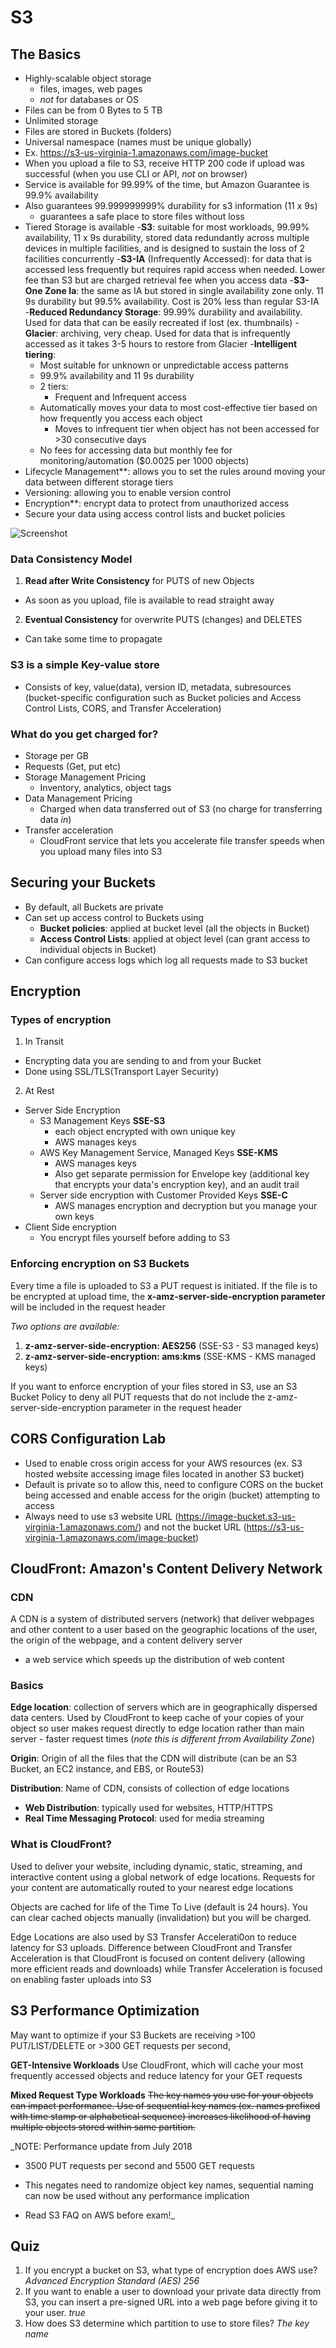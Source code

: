 # S3

## The Basics
* Highly-scalable object storage
  * files, images, web pages
  * *not* for databases or OS
* Files can be from 0 Bytes to 5 TB
* Unlimited storage
* Files are stored in Buckets (folders)
* Universal namespace (names must be unique globally)
* Ex. https://s3-us-virginia-1.amazonaws.com/image-bucket
* When you upload a file to S3,  receive HTTP 200 code if upload was successful (when you use CLI or API, _not_ on browser)
* Service is available for 99.99% of the time, but Amazon Guarantee is 99.9% availability
* Also guarantees 99.999999999% durability for s3 information (11 x 9s)
  - guarantees a safe place to store files without loss
* Tiered Storage is available
  -**S3**: suitable for most workloads, 99.99% availability, 11 x 9s durability, stored data redundantly across multiple devices in multiple facilities, and is designed to sustain the loss of 2 facilities concurrently
  -**S3-IA** (Infrequently Accessed): for data that is accessed less frequently but requires rapid access when needed. Lower fee than S3 but are charged retrieval fee when you access data
  -**S3-One Zone Ia**: the same as IA but stored in single availability zone only. 11 9s durability but 99.5% availability. Cost is 20% less than regular S3-IA
  -**Reduced Redundancy Storage**: 99.99% durability and availability. Used for data that can be easily recreated if lost (ex. thumbnails)
  -**Glacier**: archiving, very cheap. Used for data that is infrequently accessed as it takes 3-5 hours to restore from Glacier
  -**Intelligent tiering**:
    * Most suitable for unknown or unpredictable access patterns
    * 99.9% availability and 11 9s durability
    * 2 tiers:
      - Frequent and Infrequent access
    * Automatically moves your data to most cost-effective tier based on how frequently you access each object
      - Moves to infrequent tier when object has not been accessed for >30 consecutive days
    * No fees for accessing data but monthly fee for monitoring/automation ($0.0025 per 1000 objects)
* Lifecycle Management**: allows you to set the rules around moving your data between different storage tiers
* Versioning: allowing you to enable version control
* Encryption**: encrypt data to protect from unauthorized access
* Secure your data using access control lists and bucket policies

![Screenshot](docs/storage-tiers.png)

### Data Consistency Model
1. **Read after Write Consistency** for PUTS of new Objects
  * As soon as you upload, file is available to read straight away
2. **Eventual Consistency** for overwrite PUTS (changes) and DELETES
  * Can take some time to propagate

### S3 is a simple Key-value store
  * Consists of key, value(data), version ID, metadata, subresources (bucket-specific configuration such as Bucket policies and Access Control Lists, CORS, and Transfer Acceleration)

### What do you get charged for?
  * Storage per GB
  * Requests (Get, put etc)
  * Storage Management Pricing
    * Inventory, analytics, object tags
  * Data Management Pricing
    * Charged when data transferred out of S3 (no charge for transferring data _in_)
  * Transfer acceleration
    * CloudFront service that lets you accelerate file transfer speeds when you upload many files into S3

## Securing your Buckets
* By default, all Buckets are private
* Can set up access control to Buckets using
  - **Bucket policies**: applied at bucket level (all the objects in Bucket)
  - **Access Control Lists**: applied at object level (can grant access to individual objects in Bucket)
* Can configure access logs which log all requests made to S3 bucket

## Encryption
### Types of encryption
1. In Transit
  - Encrypting data you are sending to and from your Bucket
  -  Done using SSL/TLS(Transport Layer Security)
2. At Rest
  * Server Side Encryption
    * S3 Management Keys **SSE-S3**
      - each object encrypted with own unique key
      - AWS manages keys
    * AWS Key Management Service, Managed Keys **SSE-KMS**
      - AWS manages keys
      - Also get separate permission for Envelope key (additional key that encrypts your data's encryption key), and an audit trail
    * Server side encryption with Customer Provided Keys **SSE-C**
      - AWS manages encryption and decryption but you manage your own keys
  * Client Side encryption
    - You encrypt files yourself before adding to S3

### Enforcing encryption on S3 Buckets
Every time a file is uploaded to S3 a PUT request is initiated.  If the file is to be encrypted at upload time, the **x-amz-server-side-encryption parameter** will be included in the request header

_Two options are available:_
1. **z-amz-server-side-encryption: AES256** (SSE-S3 - S3 managed keys)
2. **z-amz-server-side-encryption: ams:kms** (SSE-KMS - KMS managed keys)

If you want to enforce encryption of your files stored in S3, use an S3 Bucket Policy to deny all PUT requests that do not include the z-amz-server-side-encryption parameter in the request header

## CORS Configuration Lab
* Used to enable cross origin access for your AWS resources (ex. S3 hosted website accessing image files located in another S3 bucket)
* Default is private so to allow this, need to configure CORS on the bucket being accessed and enable access for the origin (bucket) attempting to access
* Always need to use s3 website URL (https://image-bucket.s3-us-virginia-1.amazonaws.com/) and not the bucket URL (https://s3-us-virginia-1.amazonaws.com/image-bucket)

## CloudFront: Amazon's Content Delivery Network

### CDN
A CDN is a system of distributed servers (network) that deliver webpages and other content to a user based on the geographic locations of the user, the origin of the webpage, and a content delivery server
- a web service which speeds up the distribution of web content

### Basics
**Edge location**: collection of servers which are in geographically dispersed data centers. Used by CloudFront to keep cache of your copies of your object so user makes request directly to edge location rather than main server - faster request times (_note this is different frrom Availability Zone_)

**Origin**: Origin of all the files that the CDN will distribute (can be an S3 Bucket, an EC2 instance, and EBS, or Route53)

**Distribution**: Name of CDN, consists of collection of edge locations
  * **Web Distribution**: typically used for websites, HTTP/HTTPS
  * **Real Time Messaging Protocol**: used for media streaming

### What is CloudFront?
Used to deliver your website, including dynamic, static, streaming, and interactive content using a global network of edge locations. Requests for your content are automatically routed to your nearest edge locations

Objects are cached for life of the Time To Live (default is 24 hours). You can clear cached objects manually (invalidation) but you will be charged.

Edge Locations are also used by S3 Transfer Accelerati0on to reduce latency for S3 uploads. Difference between CloudFront and Transfer Acceleration is that CloudFront is focused on content delivery (allowing more efficient reads and downloads) while Transfer Acceleration is focused on enabling faster uploads into S3

## S3 Performance Optimization
May want to optimize if your S3 Buckets are receiving >100 PUT/LIST/DELETE or >300 GET requests per second,

**GET-Intensive Workloads**
Use CloudFront, which will cache your most frequently accessed objects and reduce latency for your GET requests

**Mixed Request Type Workloads**
~~The key names you use for your objects can impact performance. Use of sequential key names (ex. names prefixed with time stamp or alphabetical sequence) increases likelihood of having multiple objects stored within same partition.~~

_NOTE: Performance update from July 2018
* 3500 PUT requests per second and 5500 GET requests
* This negates need to randomize object key names, sequential naming can now be used without any performance implication

* Read S3 FAQ on AWS before exam!_

## Quiz
1. If you encrypt a bucket on S3, what type of encryption does AWS use? _Advanced Encryption Standard (AES) 256_
2. If you want to enable a user to download your private data directly from S3, you can insert a pre-signed URL into a web page before giving it to your user. _true_
3. How does S3 determine which partition to use to store files? _The key name_
